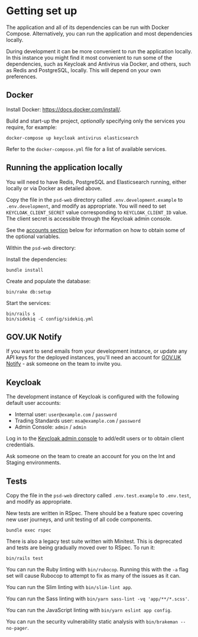 # Getting set up

The application and all of its dependencies can be run with Docker Compose. Alternatively, you can run the application and most dependencies locally.

During development it can be more convenient to run the application locally. In this instance you might find it most convenient to run some of the dependencies, such as Keycloak and Antivirus via Docker, and others, such as Redis and PostgreSQL, locally. This will depend on your own preferences.

## Docker

Install Docker: https://docs.docker.com/install/.

Build and start-up the project, _optionally_ specifying only the services you require, for example:

    docker-compose up keycloak antivirus elasticsearch

Refer to the `docker-compose.yml` file for a list of available services.

## Running the application locally

You will need to have Redis, PostgreSQL and Elasticsearch running, either locally or via Docker as detailed above.

Copy the file in the `psd-web` directory called `.env.development.example` to `.env.development`, and modify as appropriate.
You will need to set `KEYCLOAK_CLIENT_SECRET` value corresponding to `KEYCLOAK_CLIENT_ID` value. The client secret is accessible through the Keycloak admin console.

See the [accounts section](#accounts) below for information on how to obtain some of the optional variables.

Within the `psd-web` directory:

Install the dependencies:

    bundle install

Create and populate the database:

    bin/rake db:setup

Start the services:

    bin/rails s
    bin/sidekiq -C config/sidekiq.yml

## GOV.UK Notify

If you want to send emails from your development instance, or update any API keys for the deployed instances, you'll need an account for [GOV.UK Notify](https://www.notifications.service.gov.uk) - ask someone on the team to invite you.


## Keycloak

The development instance of Keycloak is configured with the following default user accounts:

* Internal user: `user@example.com` / `password`
* Trading Standards user: `msa@example.com` / `password`
* Admin Console: `admin` / `admin`

Log in to the [Keycloak admin console](http://keycloak:8080/auth/admin) to add/edit users or to obtain client credentials.

Ask someone on the team to create an account for you on the Int and Staging environments.


## Tests
Copy the file in the `psd-web` directory called `.env.test.example` to `.env.test`, and modify as appropriate.

New tests are written in RSpec. There should be a feature spec covering new user journeys, and unit testing of all code components.

    bundle exec rspec

There is also a legacy test suite written with Minitest. This is deprecated and tests are being gradually moved over to RSpec. To run it:

    bin/rails test

You can run the Ruby linting with `bin/rubocop`. Running this with the `-a` flag set will cause Rubocop to attempt to fix as many of the issues as it can.

You can run the Slim linting with `bin/slim-lint app`.

You can run the Sass linting with `bin/yarn sass-lint -vq 'app/**/*.scss'`.

You can run the JavaScript linting with `bin/yarn eslint app config`.

You can run the security vulnerability static analysis with `bin/brakeman --no-pager`.
